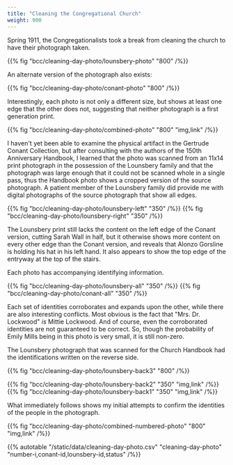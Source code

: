 ```yaml
---
title: "Cleaning the Congregational Church"
weight: 900
---
```


Spring 1911, the Congregationalists took a break from cleaning the church to have their photograph taken.

<!--more-->

{{% fig "bcc/cleaning-day-photo/lounsbery-photo" "800" /%}}

An alternate version of the photograph also exists:

{{% fig "bcc/cleaning-day-photo/conant-photo" "800" /%}}

Interestingly, each photo is not only a different size, but shows at least one edge that the other does not, suggesting that neither photograph is a first generation print.

{{% fig "bcc/cleaning-day-photo/combined-photo" "800" "img,link" /%}}

I haven't yet been able to examine the physical artifact in the Gertrude Conant Collection, but after consulting with the authors of the 150th Anniversary Handbook, I learned that the photo was scanned from an 11x14 print photograph in the possession of the Lounsbery family and that the photograph was large enough that it could not be scanned whole in a single pass, thus the Handbook photo shows a cropped version of the source photograph. A patient member of the Lounsbery family did provide me with digital photographs of the source photograph that show all edges.

<div class="cols">
{{% fig "bcc/cleaning-day-photo/lounsbery-left" "350" /%}}
{{% fig "bcc/cleaning-day-photo/lounsbery-right" "350" /%}}
</div>

The Lounsbery print still lacks the content on the left edge of the Conant version, cutting Sarah Wall in half, but it otherwise shows more content on every other edge than the Conant version, and reveals that Alonzo Gorsline is holding his hat in his left hand. It also appears to show the top edge of the entryway at the top of the stairs.

Each photo has accompanying identifying information.

<div class="cols">
{{% fig "bcc/cleaning-day-photo/lounsbery-all" "350" /%}}
{{% fig "bcc/cleaning-day-photo/conant-all" "350" /%}}
</div>

Each set of identities corroborates and expands upon the other, while there are also interesting conflicts. Most obvious is the fact that "Mrs. Dr. Lockwood" *is* Mittie Lockwood. And of course, even the corroborated identities are not guaranteed to be correct. So, though the probability of Emily Mills being in this photo is very small, it is still non-zero.  

The Lounsbery photograph that was scanned for the Church Handbook had the identifications written on the reverse side. 

{{% fig "bcc/cleaning-day-photo/lounsbery-back3" "800" /%}}

<div class="cols">
{{% fig "bcc/cleaning-day-photo/lounsbery-back2" "350" "img,link" /%}}
{{% fig "bcc/cleaning-day-photo/lounsbery-back1" "350" "img,link" /%}}
</div>

What immediately follows shows my initial attempts to confirm the identities of the people in the photograph.

{{% fig "bcc/cleaning-day-photo/combined-numbered-photo" "800" "img,link" /%}}

{{% autotable "/static/data/cleaning-day-photo.csv" "cleaning-day-photo" "number-i,conant-id,lounsbery-id,status" /%}}

<!--
### 1 and 3: Paul Landon/Elihu Personeus

I have listed these two entries together because of some ambiguity in the Conant version labels. Whereas the label "On Ladder: ?" in the Lounsbery/Handbook version clearly is referring to what I have numbered 1, as in that version, the boy numbered 3 is identified as a "(?boy)" (and from the photographs of the back of the print, neither appear to be identified), in the Conant version, this is open to interpretation. I have not yet identified Elihu Personeus (also searching for variations of both names, such as Eliju, Elijah and Person**i**us spelled with an "i", Elihu as a middle name, etc.) and the only Paul Landon I can find is Cassie Landon's son [Paul Samuel Landon](https://www.findagrave.com/memorial/116492612/paul-samuel-landon) (28 Jul 1900 to 08 May 1981). Cassie Landon is also purportedly present in the photo (corroborated by both versions) and although the mustachioed gentleman in the hat appears to be seated on the only clearly visible ladder, the boy is presumably standing on *something* we cannot see, and perhaps the person who supplied the labels for the Conant version knows context of the event that we don't. 

But until I can positively identify the name Elihu Personeus, which would presumably clear this up, I am continuing with the most straightforward interpretation, that both references to the ladder indicate the only ladder clearly visible.

### 2: **VERIFIED** Jessie Brewer

[Jessie M. (Shurter) Brewer](https://www.findagrave.com/memorial/99536961/jessie-m-brewer) (27 Jun 1881 to 16 Sep 1974). Jessie Brewer is still remembered by many older residents, and I know of a number of photographs in which she is identified.

{{% fig "mills-home/jessie-brewer-portrait" "500" /%}}

Jessie Brewer joined the church rolls when she and Emily Mills were [baptized]({{% relref "baptism" \%}}) by Reverend Annis Ford Eastman 07 Apr 1907. Jessie was active for many years in the Women's Christian Temperance Union and the Congregational Ladies' Aid Society. 


### 4: Laura Baker	

[Laura (Dorn) Baker](https://www.findagrave.com/memorial/80922032/laura-baker) (1860-1933). 

### 5: Mrs. Spaulding	

### 6: Lide Vorhis

### 7: Cassie Landon
		
[Catharine F. "Cassie" (Woodhull) Landon](https://www.findagrave.com/memorial/67294683/catharine-f-landon) (Apr 1870 to 08 Nov 1944) was a very active member of the church who at different times served as pianist/organist, and also taught and helped organize the Sunday School. The Ithaca Daily Journal on 15 Jan 1909 notes that Cassie was elected treasurer of the Congregational Sunday School. A 1913 entry in *Congregational Church 1868-1933 Minutes of Meetings and Membership* lists "Mrs. Cassie Landon & Paul".

Cassie is the daughter of [Samuel Smith Woodhull](https://www.findagrave.com/memorial/153809194/samuel-smith-woodhull) (Apr 1842 to 27 Dec 1917) who was a Civil War veteran, member of the David Ireland Post, G.A.R and was believed to have been the last surviving member of his Company under the command of General Sheridan. 23 Feb 1917, Sam repaired the porch columns on Mills’ store.


### 8:Anna Mulks

[Anna M. Mulks](https://www.findagrave.com/memorial/67295299/anna-m-mulks) (1869-1949). 

### 9: George Peck

[George Riley Peck](https://www.findagrave.com/memorial/20462930/george-riley-peck) (14 May 1851 to 28 Nov 1916).

{{% fig "bcc/cleaning-day-photo/1916-11-29-The-Ithaca-Journal-Ithaca-NY-p2" "500" /%}}
{{% fig "bcc/cleaning-day-photo/1916-12-02-The-Ithaca-Journal-Ithaca-NY-p9" "500" /%}}
{{% fig "bcc/cleaning-day-photo/1916-12-06-The-Ithaca-Journal-Ithaca-NY-p9" "500" /%}}

### 10: Alonzo Gosline

[Alonzo Gorsline](https://www.findagrave.com/memorial/85131139/alonzo-gorsline) (07 Mar 1840 to 13 Nov 1914). Alonzo had a farm on Bald Hill and was the brother of .

In the records of the Congregational Church, Alonzo is often noted regularly attending important church meetings. 

{{% fig "bcc/cleaning-day-photo/1914-gorsline-alonzo-obit-bcc" "500" /%}}

### 11:	Mrs. Lockwood/Mittie Lockwood

[Mittie A. (Peer) Lockwood](https://www.findagrave.com/memorial/97943261/mittie-a-lockwood) (10 Nov 1863 to 11 Oct 1939), wife of [Dr. Benjamin Franklin Lockwood](https://www.findagrave.com/memorial/97943230/benjamin-franklin-lockwood) (01 Mar 1862 to 15 May 1934), both of whom were active in the Congregational church.


### 12:	CONFLICT	Mrs. Kiser	Margaret Nuttall	

### 13:	AMBIGUOUS	Mary Nuttall	Mame Nuttall	

### 14:		Mrs Mason	Florence Mason	

### 15:	CONFLICT	Mrs Dan White	?	

### 16:		Tillie McWhorter	Tillie McWhorter	Tillie A. McWhorter (1874-1960)

### 17:		Fannie Miller	Fannie Miller	

### 18:	NO ID	Blind Man No ID	? boy	

### 19:	CONFLICT	Sarah Wall	(missing from photo)	
 (See 1920 census, housekeeper for Lockwoods?)

### 20:	VERIFIED	Mr. Robinson, Preacher	?	Reverend Edward Weeks Robinson (1883-1957)

[Reverend Edward Weeks Robinson](https://www.findagrave.com/memorial/58361564/edward-weeks-robinson) (09 Jun 1883 to 13 Feb 1957).

### 21: Mrs. Dr. Lockwood	

[Mittie A. (Peer) Lockwood](https://www.findagrave.com/memorial/97943261/mittie-a-lockwood) (10 Nov 1863 to 11 Oct 1939), wife of [Dr. Benjamin Franklin Lockwood](https://www.findagrave.com/memorial/97943230/benjamin-franklin-lockwood) (01 Mar 1862 to 15 May 1934), both of whom were active in the Congregational church.

### 22:	CONFLICT	(unidentified)	Tom Nuttall	

### 23:	CONFLICT	(unidentified)	Deforest McWhorter	Deforest L. McWhorter (1863-1930)



{{% fig "bcc/cleaning-day-photo/beater" "800" /%}}


<figure>
<blockquote>
<p>Because homes used to be lit with whale oil or kerosene and heated with wood or coal, the winter months left a layer of soot and grime in every room. With the arrival of spring, women would throw open windows and doors, and take rugs and bedding outside and beat dust out of them and start scrubbing floors and windows until sparkling.
</p>
<p>"In most climates, you can't clean very effectively in the middle of the winter," says Barbara Clark Smith, curator at the Smithsonian's National Museum of American History. "Warmer weather made it possible to get the house really clean."
</p>
<p>In many homes, men would get turned out of the house while women completed the week-long spring chores. "The house would literally be emptied out," says Susan Strasser, history professor at University of Delaware, who wrote the book "Never Done: A History of American Housework."
</p>
</blockquote>
<figcaption>
<cite>— 25 Mar 2010, Spring cleaning is based on practices from generactions ago, <a href="https://www.washingtonpost.com/wp-dyn/content/article/2010/03/23/AR2010032303492.html">WashingtonPost.com</a>.</cite>
</figcaption>
</figure>

<figure>
<blockquote>
In North America and northern Europe, the custom found an especially practical value due to those regions' continental and wet climates. During the 19th century in America, prior to the advent of the vacuum cleaner, March was often the best time for dusting because it was getting warm enough to open windows and doors (but not warm enough for insects to be a problem), and the high winds could carry the dust out of the house. This time of year is also when coal furnaces wouldn't run and one could wash the soot from the walls and furniture left by the furnace. For the same reason, modern rural households often use the month of March for cleaning projects involving the use of chemical products which generate fumes.
</blockquote>
<figcaption>
<cite>— Spring Cleaning, <a href="https://en.wikipedia.org/wiki/Spring_cleaning">Wikipedia.org</a>.</cite>
</figcaption>
</figure>
--> 
